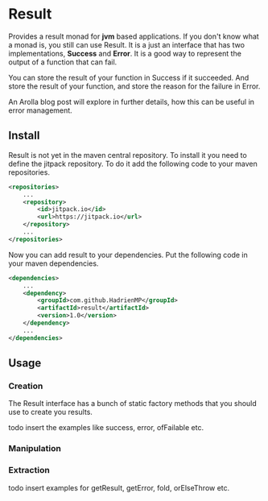 Result
======
Provides a result monad for **jvm** based applications. If you don't know what a monad is,
you still can use Result. It is a just an interface that has two implementations, **Success**
and **Error**. It is a good way to represent the output of a function that can fail.  

You can store the result of your function in Success if it succeeded. 
And store the result of your function, and store the reason for the failure
in Error.  

An Arolla blog post will explore in further details, how this can be useful in error
management.

Install
-------
Result is not yet in the maven central repository.
To install it you need to define the jitpack repository. To do it add the following
code to your maven repositories.
```xml
<repositories>
    ...
    <repository>
        <id>jitpack.io</id>
        <url>https://jitpack.io</url>
    </repository>
    ...
</repositories>
``` 


Now you can add result to your dependencies. Put the following code 
in your maven dependencies.
```xml
<dependencies>
    ...
    <dependency>
        <groupId>com.github.HadrienMP</groupId>
        <artifactId>result</artifactId>
        <version>1.0</version>
    </dependency>
    ...
</dependencies>
```

Usage
-----
### Creation
The Result interface has a bunch of static factory methods that you should use to create
you results.

todo insert the examples like success, error, ofFailable etc.

### Manipulation
### Extraction
todo insert examples for getResult, getError, fold, orElseThrow etc.